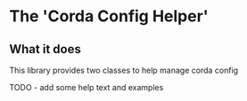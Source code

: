# The 'Corda Config Helper'  

## What it does 

This library provides two classes to help manage corda config


TODO - add some help text and examples 
